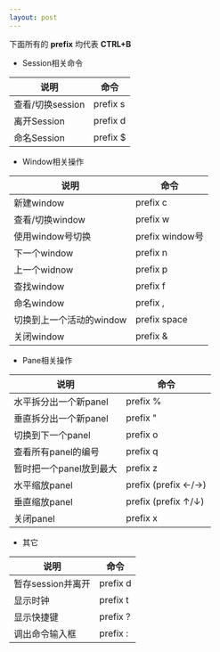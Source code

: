 ```yaml
---
layout: post
---
```


下面所有的 __prefix__ 均代表 __CTRL+B__

* Session相关命令

|说明|命令|
|----|----|
|查看/切换session|prefix s|
|离开Session|prefix d|
|命名Session|prefix $|

* Window相关操作

|说明|命令|
|----|----|
|新建window|prefix c|
|查看/切换window|prefix w|
|使用window号切换|prefix window号|
|下一个window|prefix n|
|上一个widnow|prefix p|
|查找window|prefix f|
|命名window|prefix ,|
|切换到上一个活动的window|prefix space|
|关闭window|prefix &|

* Pane相关操作

|说明|命令|
|----|----|
|水平拆分出一个新panel|prefix %|
|垂直拆分出一个新panel|prefix "|
|切换到下一个panel|prefix o|
|查看所有panel的编号|prefix q|
|暂时把一个panel放到最大|prefix z|
|水平缩放panel|prefix (prefix ←/→)|
|垂直缩放panel|prefix (prefix ↑/↓)|
|关闭panel|prefix x|

* 其它

|说明|命令|
|----|----|
|暂存session并离开|prefix d|
|显示时钟|prefix t|
|显示快捷键|prefix ?|
|调出命令输入框|prefix :|
